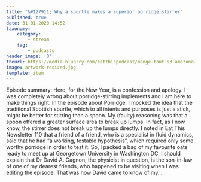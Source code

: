 ```yaml
---
title: "&#127911; Why a spurtle makes a superior porridge stirrer"
published: true
date: 31-01-2020 14:52
taxonomy:
    category:
        - stream
    tag:
        - podcasts
header_image: '0'
theurl: https://media.blubrry.com/eatthispodcast/mange-tout.s3.amazonaws.com/2020/spurtle.mp3
image: artwork-resized.jpg
template: item
--- 
```

Episode summary: Here, for the New Year, is a confession and apology. I was completely wrong about porridge-stirring implements and I am here to make things right. In the episode about Porridge, I mocked the idea that the traditional Scottish spurtle, which to all intents and purposes is just a stick, might be better for stirring than a spoon. My (faulty) reasoning was that a spoon offered a greater surface area to break up lumps. In fact, as I now know, the stirrer does not break up the lumps directly. I noted in Eat This Newsletter 110 that a friend of a friend, who is a specialist in fluid dynamics, said that he had “a working, testable hypothesis”, which required only some worthy porridge in order to test it. So, I packed a bag of my favourite oats ready to meet up at Georgetown University in Washington DC. I should explain that Dr David A. Gagnon, the physicist in question, is the son-in-law of one of my dearest friends, who happened to be visiting when I was editing the episode. That was how David came to know of my…
